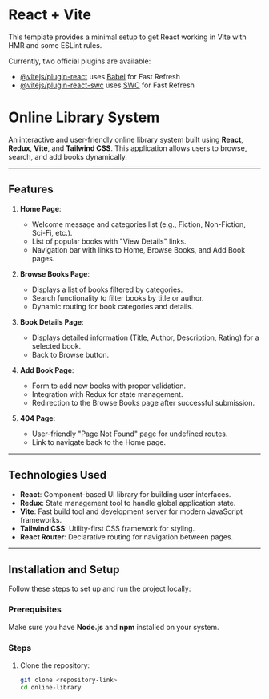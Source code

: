 # React + Vite

This template provides a minimal setup to get React working in Vite with HMR and some ESLint rules.

Currently, two official plugins are available:

- [@vitejs/plugin-react](https://github.com/vitejs/vite-plugin-react/blob/main/packages/plugin-react/README.md) uses [Babel](https://babeljs.io/) for Fast Refresh
- [@vitejs/plugin-react-swc](https://github.com/vitejs/vite-plugin-react-swc) uses [SWC](https://swc.rs/) for Fast Refresh

# Online Library System

An interactive and user-friendly online library system built using **React**, **Redux**, **Vite**, and **Tailwind CSS**. This application allows users to browse, search, and add books dynamically.

---

## Features

1. **Home Page**:
   - Welcome message and categories list (e.g., Fiction, Non-Fiction, Sci-Fi, etc.).
   - List of popular books with "View Details" links.
   - Navigation bar with links to Home, Browse Books, and Add Book pages.

2. **Browse Books Page**:
   - Displays a list of books filtered by categories.
   - Search functionality to filter books by title or author.
   - Dynamic routing for book categories and details.

3. **Book Details Page**:
   - Displays detailed information (Title, Author, Description, Rating) for a selected book.
   - Back to Browse button.

4. **Add Book Page**:
   - Form to add new books with proper validation.
   - Integration with Redux for state management.
   - Redirection to the Browse Books page after successful submission.

5. **404 Page**:
   - User-friendly "Page Not Found" page for undefined routes.
   - Link to navigate back to the Home page.

---

## Technologies Used

- **React**: Component-based UI library for building user interfaces.
- **Redux**: State management tool to handle global application state.
- **Vite**: Fast build tool and development server for modern JavaScript frameworks.
- **Tailwind CSS**: Utility-first CSS framework for styling.
- **React Router**: Declarative routing for navigation between pages.

---

## Installation and Setup

Follow these steps to set up and run the project locally:

### Prerequisites
Make sure you have **Node.js** and **npm** installed on your system.

### Steps
1. Clone the repository:
   ```bash
   git clone <repository-link>
   cd online-library
